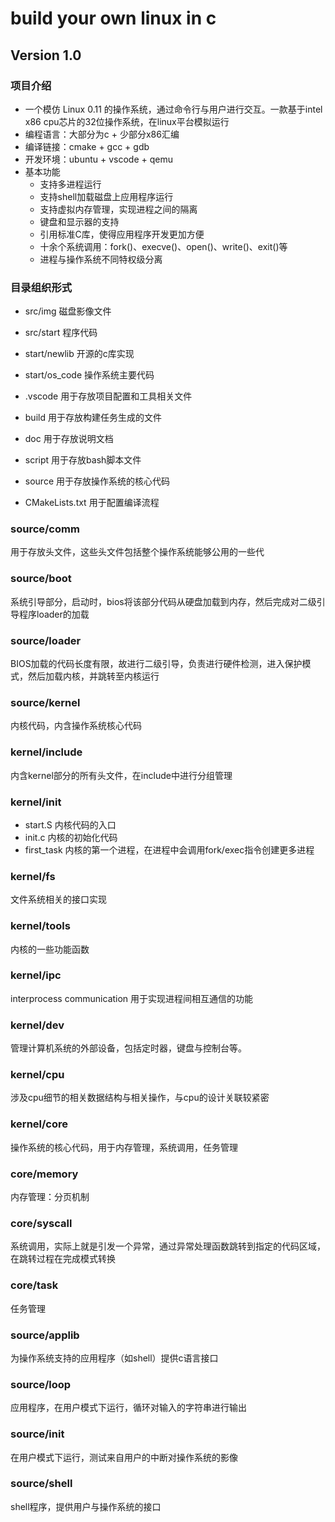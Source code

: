 # build your own linux in c



## Version 1.0

### 项目介绍

- 一个模仿 Linux 0.11 的操作系统，通过命令行与用户进行交互。一款基于intel x86 cpu芯片的32位操作系统，在linux平台模拟运行
- 编程语言：大部分为c + 少部分x86汇编
- 编译链接：cmake + gcc + gdb
- 开发环境：ubuntu + vscode + qemu
- 基本功能
  - 支持多进程运行
  - 支持shell加载磁盘上应用程序运行
  - 支持虚拟内存管理，实现进程之间的隔离
  - 键盘和显示器的支持
  - 引用标准C库，使得应用程序开发更加方便
  - 十余个系统调用：fork()、execve()、open()、write()、exit()等
  - 进程与操作系统不同特权级分离

### 目录组织形式

- src/img 磁盘影像文件
- src/start 程序代码



- start/newlib 开源的c库实现
- start/os_code 操作系统主要代码



- .vscode
    用于存放项目配置和工具相关文件
- build
    用于存放构建任务生成的文件
- doc
    用于存放说明文档
- script
    用于存放bash脚本文件
- source
    用于存放操作系统的核心代码
- CMakeLists.txt
    用于配置编译流程

### source/comm

用于存放头文件，这些头文件包括整个操作系统能够公用的一些代

### source/boot

系统引导部分，启动时，bios将该部分代码从硬盘加载到内存，然后完成对二级引导程序loader的加载

### source/loader

BIOS加载的代码长度有限，故进行二级引导，负责进行硬件检测，进入保护模式，然后加载内核，并跳转至内核运行

### source/kernel

内核代码，内含操作系统核心代码

### kernel/include

内含kernel部分的所有头文件，在include中进行分组管理

### kernel/init

- start.S
    内核代码的入口
- init.c
    内核的初始化代码
- first_task
    内核的第一个进程，在进程中会调用fork/exec指令创建更多进程


### kernel/fs

文件系统相关的接口实现

### kernel/tools

内核的一些功能函数

### kernel/ipc

interprocess communication 用于实现进程间相互通信的功能

### kernel/dev

管理计算机系统的外部设备，包括定时器，键盘与控制台等。

### kernel/cpu

涉及cpu细节的相关数据结构与相关操作，与cpu的设计关联较紧密


### kernel/core

操作系统的核心代码，用于内存管理，系统调用，任务管理

### core/memory

内存管理：分页机制


### core/syscall

系统调用，实际上就是引发一个异常，通过异常处理函数跳转到指定的代码区域，在跳转过程在完成模式转换


### core/task

任务管理

### source/applib

为操作系统支持的应用程序（如shell）提供c语言接口

### source/loop  

应用程序，在用户模式下运行，循环对输入的字符串进行输出


### source/init

在用户模式下运行，测试来自用户的中断对操作系统的影像


### source/shell

shell程序，提供用户与操作系统的接口



